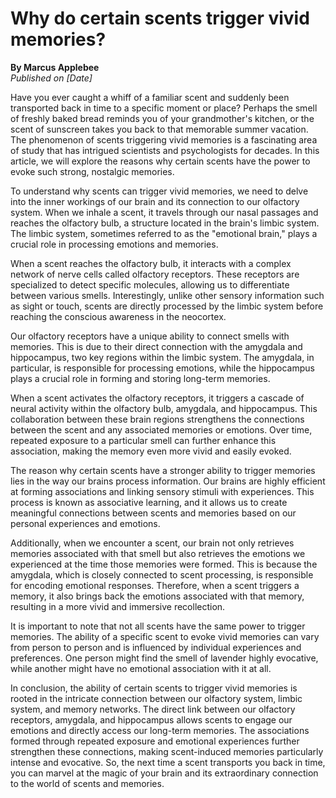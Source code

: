 # Why do certain scents trigger vivid memories?

**By Marcus Applebee**  
*Published on [Date]*

Have you ever caught a whiff of a familiar scent and suddenly been transported back in time to a specific moment or place? Perhaps the smell of freshly baked bread reminds you of your grandmother's kitchen, or the scent of sunscreen takes you back to that memorable summer vacation. The phenomenon of scents triggering vivid memories is a fascinating area of study that has intrigued scientists and psychologists for decades. In this article, we will explore the reasons why certain scents have the power to evoke such strong, nostalgic memories.

To understand why scents can trigger vivid memories, we need to delve into the inner workings of our brain and its connection to our olfactory system. When we inhale a scent, it travels through our nasal passages and reaches the olfactory bulb, a structure located in the brain's limbic system. The limbic system, sometimes referred to as the "emotional brain," plays a crucial role in processing emotions and memories.

When a scent reaches the olfactory bulb, it interacts with a complex network of nerve cells called olfactory receptors. These receptors are specialized to detect specific molecules, allowing us to differentiate between various smells. Interestingly, unlike other sensory information such as sight or touch, scents are directly processed by the limbic system before reaching the conscious awareness in the neocortex.

Our olfactory receptors have a unique ability to connect smells with memories. This is due to their direct connection with the amygdala and hippocampus, two key regions within the limbic system. The amygdala, in particular, is responsible for processing emotions, while the hippocampus plays a crucial role in forming and storing long-term memories.

When a scent activates the olfactory receptors, it triggers a cascade of neural activity within the olfactory bulb, amygdala, and hippocampus. This collaboration between these brain regions strengthens the connections between the scent and any associated memories or emotions. Over time, repeated exposure to a particular smell can further enhance this association, making the memory even more vivid and easily evoked.

The reason why certain scents have a stronger ability to trigger memories lies in the way our brains process information. Our brains are highly efficient at forming associations and linking sensory stimuli with experiences. This process is known as associative learning, and it allows us to create meaningful connections between scents and memories based on our personal experiences and emotions.

Additionally, when we encounter a scent, our brain not only retrieves memories associated with that smell but also retrieves the emotions we experienced at the time those memories were formed. This is because the amygdala, which is closely connected to scent processing, is responsible for encoding emotional responses. Therefore, when a scent triggers a memory, it also brings back the emotions associated with that memory, resulting in a more vivid and immersive recollection.

It is important to note that not all scents have the same power to trigger memories. The ability of a specific scent to evoke vivid memories can vary from person to person and is influenced by individual experiences and preferences. One person might find the smell of lavender highly evocative, while another might have no emotional association with it at all.

In conclusion, the ability of certain scents to trigger vivid memories is rooted in the intricate connection between our olfactory system, limbic system, and memory networks. The direct link between our olfactory receptors, amygdala, and hippocampus allows scents to engage our emotions and directly access our long-term memories. The associations formed through repeated exposure and emotional experiences further strengthen these connections, making scent-induced memories particularly intense and evocative. So, the next time a scent transports you back in time, you can marvel at the magic of your brain and its extraordinary connection to the world of scents and memories.